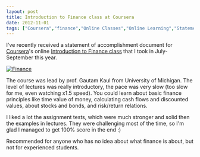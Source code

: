 ```yaml
---
layout: post
title: Introduction to Finance class at Coursera
date: 2012-11-01
tags: ["Coursera","finance","Online Classes","Online Learning","Statement of Accomplishment"]
---
```


I've recently received a statement of accomplishment document for [Coursera](https://www.coursera.org/ "Coursera")'s online [Introduction to Finance class](https://www.coursera.org/course/introfinance "Introduction to Finance class") that I took in July-September this year.

[![](http://mikeshilkov.files.wordpress.com/2012/11/finance.jpg "Finance")](finance.jpg)

The course was lead by prof. Gautam Kaul from University of Michigan. The level of lectures was really introductory, the pace was very slow (too slow for me, even watching x1.5 speed). You could learn about basic finance principles like time value of money, calculating cash flows and discounted values, about stocks and bonds, and risk/return relations.

I liked a lot the assignment tests, which were much stronger and solid then the examples in lectures. They were challenging most of the time, so I'm glad I managed to get 100% score in the end :)

Recommended for anyone who has no idea about what finance is about, but not for experienced students.